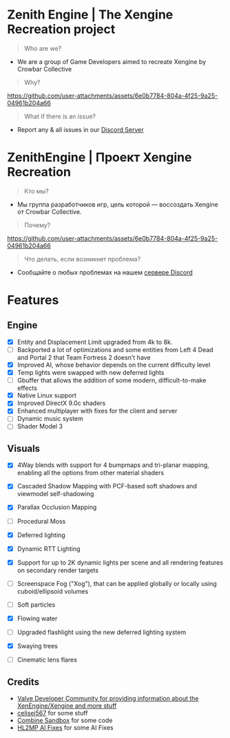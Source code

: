 # Zenith Engine | The Xengine Recreation project
> Who are we?
- We are a group of Game Developers aimed to recreate Xengine by Crowbar Collective
> Why?

https://github.com/user-attachments/assets/6e0b7784-804a-4f25-9a25-04961b204a66

> What if there is an issue?
- Report any & all issues in our [Discord Server](https://discord.gg/zUFpD4WKrW)

# ZenithEngine | Проект Xengine Recreation
>Кто мы?
- Мы группа разработчиков игр, цель которой — воссоздать Xengine от Crowbar Collective.
> Почему?

https://github.com/user-attachments/assets/6e0b7784-804a-4f25-9a25-04961b204a66

> Что делать, если возникнет проблема?
- Сообщайте о любых проблемах на нашем [сервере Discord](https://discord.gg/zUFpD4WKrW)

# Features
## Engine
- [X] Entity and Displacement Limit upgraded from 4k to 8k.
- [ ] Backported a lot of optimizations and some entities from  Left 4 Dead and Portal 2 that  Team Fortress 2 doesn't have
- [X] Improved AI, whose behavior depends on the current difficulty level
- [X] Temp lights were swapped with new deferred lights
- [ ] Gbuffer that allows the addition of some modern, difficult-to-make effects
- [X] Native  Linux support
- [X] Improved DirectX 9.0c shaders
- [X] Enhanced multiplayer with fixes for the client and server
- [ ] Dynamic music system
- [ ] Shader Model 3
## Visuals
- [X] 4Way blends with support for 4 bumpmaps and tri-planar mapping, enabling all the options from other material shaders
- [X] Cascaded Shadow Mapping with PCF-based soft shadows and viewmodel self-shadowing
- [X] Parallax Occlusion Mapping
- [ ] Procedural Moss
- [X] Deferred lighting
- [X] Dynamic RTT Lighting
- [X] Support for up to 2K dynamic lights per scene and all rendering features on secondary render targets
- [ ] Screenspace Fog ("Xog"), that can be applied globally or locally using cuboid/ellipsoid volumes
- [ ] Soft particles
- [X] Flowing water
- [ ] Upgraded flashlight using the new deferred lighting system
- [X] Swaying trees
- [ ] Cinematic lens flares



## Credits
- [Valve Developer Community for providing information about the XenEngine/Xengine and more stuff](https://developer.valvesoftware.com/wiki/XenEngine)
- [celisej567](https://github.com/celisej567) for some stuff
- [Combine Sandbox](https://combine-sandbox.github.io/) for some code
- [HL2MP AI Fixes](https://github.com/lunar0724/source-sdk-2013-multiplayer-fixes) for some AI Fixes
